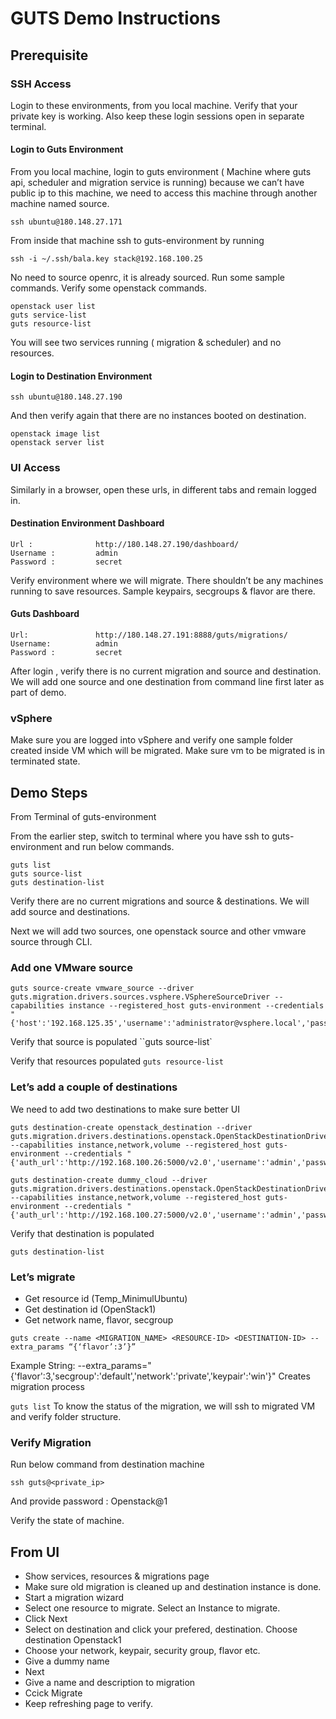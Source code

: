 # GUTS Demo Instructions

## Prerequisite

### SSH Access
    
Login to these environments, from you local machine. Verify that your private key is working. Also keep these login sessions open in separate terminal.

#### Login to Guts Environment

From you local machine, login to guts environment ( Machine where guts api, scheduler and migration service is running) because we can’t have public ip to this machine, we need to access this machine through another machine named source.

`ssh ubuntu@180.148.27.171`

From inside that machine ssh to guts-environment by running

`ssh -i ~/.ssh/bala.key stack@192.168.100.25`

No need to source openrc, it is already sourced. Run some sample commands. Verify some openstack commands.

```
openstack user list
guts service-list
guts resource-list
```

You will see two services running ( migration & scheduler) and no resources.

#### Login to Destination Environment

`ssh ubuntu@180.148.27.190`

And then verify again that there are no instances booted on destination.

```
openstack image list
openstack server list
```

### UI Access

Similarly in a browser, open these urls, in different tabs and remain logged in.

#### Destination Environment Dashboard

    Url :              http://180.148.27.190/dashboard/
    Username :         admin
    Password :         secret

Verify environment where we will migrate.
There shouldn’t be any machines running to save resources.
Sample keypairs, secgroups & flavor are there.

#### Guts Dashboard

    Url:               http://180.148.27.191:8888/guts/migrations/
    Username:          admin
    Password :         secret

After login , verify there is no current migration and source and destination.
We will add one source and one destination from command line first later as part of demo.

### vSphere

Make sure you are logged into vSphere and verify one sample folder created inside VM which will be migrated.
Make sure vm to be migrated is in terminated state.

## Demo Steps

From Terminal of guts-environment

From the earlier step, switch to terminal where you have ssh to guts-environment and run below commands.

```
guts list
guts source-list
guts destination-list
```

Verify there are no current migrations and source & destinations.
We will add source and destinations.


Next we will add two sources, one openstack source and other vmware source through CLI.

### Add one VMware source

```
guts source-create vmware_source --driver guts.migration.drivers.sources.vsphere.VSphereSourceDriver --capabilities instance --registered_host guts-environment --credentials "{'host':'192.168.125.35','username':'administrator@vsphere.local','password':'test123','port':'443'}"
```

Verify that source is populated
``guts source-list`

Verify that resources populated
`guts resource-list`

### Let’s add a couple of destinations

We need to add two destinations to make sure better UI

```
guts destination-create openstack_destination --driver guts.migration.drivers.destinations.openstack.OpenStackDestinationDriver --capabilities instance,network,volume --registered_host guts-environment --credentials "{'auth_url':'http://192.168.100.26:5000/v2.0','username':'admin','password':'secret','tenant_name':'admin'}”
```

```
guts destination-create dummy_cloud --driver guts.migration.drivers.destinations.openstack.OpenStackDestinationDriver --capabilities instance,network,volume --registered_host guts-environment --credentials "{'auth_url':'http://192.168.100.27:5000/v2.0','username':'admin','password':'secret','tenant_name':'admin'}”
```

Verify that destination is populated

`guts destination-list`

### Let’s migrate

* Get resource id (Temp_MinimulUbuntu)
* Get destination id (OpenStack1)
* Get network name, flavor, secgroup

`guts create --name <MIGRATION_NAME> <RESOURCE-ID> <DESTINATION-ID> --extra_params “{‘flavor’:3’}”`

Example String: --extra_params="{'flavor':3,'secgroup':'default','network':'private','keypair':'win'}"
Creates migration process

`guts list`
To know the status of the migration, we will ssh to migrated VM and verify folder structure.
    
### Verify Migration

Run below command from destination machine

`ssh guts@<private_ip>`

And provide password : Openstack@1

Verify the state of machine.



## From UI

* Show services, resources & migrations page
* Make sure old migration is cleaned up and destination instance is done.
* Start a migration wizard
* Select one resource to migrate. Select an Instance to migrate.
* Click Next
* Select on destination and click your prefered, destination. Choose destination Openstack1
* Choose your network, keypair, security group, flavor etc.
* Give a dummy name
* Next
* Give a name and description to migration
* Ccick Migrate
* Keep refreshing page to verify.
